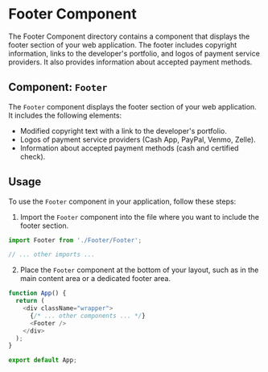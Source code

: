 # Footer Component

The Footer Component directory contains a component that displays the footer section of your web application. The footer includes copyright information, links to the developer's portfolio, and logos of payment service providers. It also provides information about accepted payment methods.

## Component: `Footer`

The `Footer` component displays the footer section of your web application. It includes the following elements:

- Modified copyright text with a link to the developer's portfolio.
- Logos of payment service providers (Cash App, PayPal, Venmo, Zelle).
- Information about accepted payment methods (cash and certified check).

## Usage

To use the `Footer` component in your application, follow these steps:

1. Import the `Footer` component into the file where you want to include the footer section.

```javascript
import Footer from './Footer/Footer';

// ... other imports ...
```

2. Place the `Footer` component at the bottom of your layout, such as in the main content area or a dedicated footer area.

```javascript
function App() {
  return (
    <div className="wrapper">
      {/* ... other components ... */}
      <Footer />
    </div>
  );
}

export default App;
```